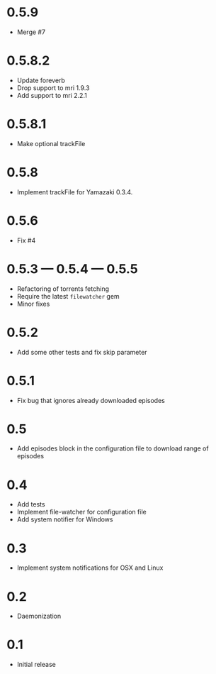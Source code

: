 # 0.5.9
- Merge #7

# 0.5.8.2
- Update foreverb
- Drop support to mri 1.9.3
- Add support to mri 2.2.1

# 0.5.8.1
- Make optional trackFile

# 0.5.8
- Implement trackFile for Yamazaki 0.3.4.

# 0.5.6
- Fix #4

# 0.5.3 — 0.5.4 — 0.5.5
- Refactoring of torrents fetching
- Require the latest `filewatcher` gem
- Minor fixes

# 0.5.2
- Add some other tests and fix skip parameter

# 0.5.1
- Fix bug that ignores already downloaded episodes

# 0.5
- Add episodes block in the configuration file to download range of episodes

# 0.4
- Add tests
- Implement file-watcher for configuration file
- Add system notifier for Windows

# 0.3
- Implement system notifications for OSX and Linux

# 0.2
- Daemonization

# 0.1
- Initial release
